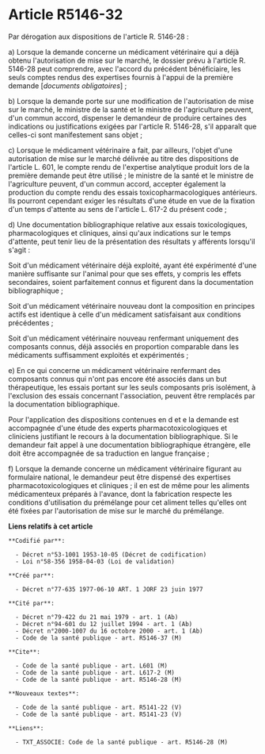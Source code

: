 # Article R5146-32

Par dérogation aux dispositions de l'article R. 5146-28 :

a) Lorsque la demande concerne un médicament vétérinaire qui a déjà obtenu l'autorisation de mise sur le marché, le dossier
prévu à l'article R. 5146-28 peut comprendre, avec l'accord du précédent bénéficiaire, les seuls comptes rendus des
expertises fournis à l'appui de la première demande [*documents obligatoires*] ;

b) Lorsque la demande porte sur une modification de l'autorisation de mise sur le marché, le ministre de la santé et le
ministre de l'agriculture peuvent, d'un commun accord, dispenser le demandeur de produire certaines des indications ou
justifications exigées par l'article R. 5146-28, s'il apparaît que celles-ci sont manifestement sans objet ;

c) Lorsque le médicament vétérinaire a fait, par ailleurs, l'objet d'une autorisation de mise sur le marché délivrée au titre
des dispositions de l'article L. 601, le compte rendu de l'expertise analytique produit lors de la première demande peut être
utilisé ; le ministre de la santé et le ministre de l'agriculture peuvent, d'un commun accord, accepter également la
production du compte rendu des essais toxicopharmacologiques antérieurs. Ils pourront cependant exiger les résultats d'une
étude en vue de la fixation d'un temps d'attente au sens de l'article L. 617-2 du présent code ;

d) Une documentation bibliographique relative aux essais toxicologiques, pharmacologiques et cliniques, ainsi qu'aux
indications sur le temps d'attente, peut tenir lieu de la présentation des résultats y afférents lorsqu'il s'agit :

Soit d'un médicament vétérinaire déjà exploité, ayant été expérimenté d'une manière suffisante sur l'animal pour que ses
effets, y compris les effets secondaires, soient parfaitement connus et figurent dans la documentation bibliographique ;

Soit d'un médicament vétérinaire nouveau dont la composition en principes actifs est identique à celle d'un médicament
satisfaisant aux conditions précédentes ;

Soit d'un médicament vétérinaire nouveau renfermant uniquement des composants connus, déjà associés en proportion comparable
dans les médicaments suffisamment exploités et expérimentés ;

e) En ce qui concerne un médicament vétérinaire renfermant des composants connus qui n'ont pas encore été associés dans un
but thérapeutique, les essais portant sur les seuls composants pris isolément, à l'exclusion des essais concernant
l'association, peuvent être remplacés par la documentation bibliographique.

Pour l'application des dispositions contenues en d et e la demande est accompagnée d'une étude des experts
pharmacotoxicologiques et cliniciens justifiant le recours à la documentation bibliographique. Si le demandeur fait appel à
une documentation bibliographique étrangère, elle doit être accompagnée de sa traduction en langue française ;

f) Lorsque la demande concerne un médicament vétérinaire figurant au formulaire national, le demandeur peut être dispensé des
expertises pharmacotoxicologiques et cliniques ; il en est de même pour les aliments médicamenteux préparés à l'avance, dont
la fabrication respecte les conditions d'utilisation du prémélange pour cet aliment telles qu'elles ont été fixées par
l'autorisation de mise sur le marché du prémélange.

**Liens relatifs à cet article**

	**Codifié par**:

	  - Décret n°53-1001 1953-10-05 (Décret de codification)
	  - Loi n°58-356 1958-04-03 (Loi de validation)

	**Créé par**:

	  - Décret n°77-635 1977-06-10 ART. 1 JORF 23 juin 1977

	**Cité par**:

	  - Décret n°79-422 du 21 mai 1979 - art. 1 (Ab)
	  - Décret n°94-601 du 12 juillet 1994 - art. 1 (Ab)
	  - Décret n°2000-1007 du 16 octobre 2000 - art. 1 (Ab)
	  - Code de la santé publique - art. R5146-37 (M)

	**Cite**:

	  - Code de la santé publique - art. L601 (M)
	  - Code de la santé publique - art. L617-2 (M)
	  - Code de la santé publique - art. R5146-28 (M)

	**Nouveaux textes**:

	  - Code de la santé publique - art. R5141-22 (V)
	  - Code de la santé publique - art. R5141-23 (V)

	**Liens**:

	  - TXT_ASSOCIE: Code de la santé publique - art. R5146-28 (M)

